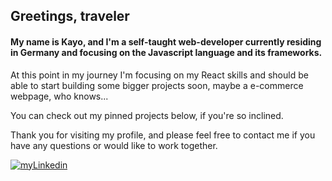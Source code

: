Greetings, traveler
-------

#### My name is Kayo, and I'm a self-taught web-developer currently residing in Germany and focusing on the Javascript language and its frameworks. 

At this point in my journey I'm focusing on my React skills and should be able to start building some bigger projects soon, maybe a e-commerce webpage, who knows...

You can check out my pinned projects below, if you're so inclined.

Thank you for visiting my profile, and please feel free to contact me if you have any questions or would like to work together.

[![myLinkedin](https://www.linkedin.com/favicon.ico)](https://www.linkedin.com/in/kayo-buchholz-5b497760/)
